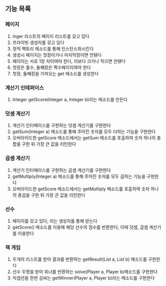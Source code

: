 ## 기능 목록

### 페이지
1. Inger 리스트의 페이지 리스트를 갖고 있다
2. 프라이빗 생성자를 갖고 있다
3. 정적 팩토리 메소드를 통해 인스턴스화시킨다
4. 생성시 페이지는 첫장이거나 마지막장이면 안됀다
5. 페이지는 서로 1장 차이여야 한다, 이보다 크거나 작으면 안됀다
6. 첫장은 홀수, 둘째장은 짝수페이지여야 한다
7. 첫장, 둘째장을 가져오는 get 메소드를 생성한다

### 계산기 인테퍼이스
1. Integer getScore(Integer a, Integer b)라는 메소드를 만든다

### 덧셈 계산기
1. 계산기 인터페이스를 구현하는 덧셈 계산기를 구현한다
2. getSum(Integer a) 메소드를 통해 주어진 숫자를 모두 더하는 기능을 구현한다
3. 오버라이드한 getScore 메소드에서는 getSum 메소드를 호출하여 숫자 하나의 총합을 구한 뒤 가장 큰 값을 리턴한다

### 곱셈 계산기
1. 계산기 인터페이스를 구현하는 곱셈 계산기를 구현한다
2. getMultiply(Integer a) 메소드를 통해 주어진 숫자를 모두 곱하는 기능을 구현한다
3. 오버라이드한 getScore 메소드에서는 getMultiply 메소드를 호출하여 숫자 하나의 총곱을 구한 뒤 가장 큰 값을 리턴한다

### 선수
1. 페이지를 갖고 있다, 이는 생성자를 통해 받는다
2. getScore() 메소드를 이용해 해당 선수의 점수를 반환한다, 이때 덧셈, 곱셈 계산기를 이용한다

### 책 게임
1. 두개의 리스트를 받아 결과를 반환하는 getResult(List<Integer> a, List<INteger> b) 메소드를 구현한다
2. 선수 두명을 받아 위너를 반환하는 solve(Player a, Player b)메소드를 구현한다
3. 익셉션을 한번 감싸는 getWinner(Player a, Player b)라는 메소드를 구현한다